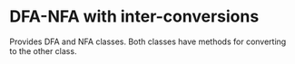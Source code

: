 # DFA-NFA with inter-conversions

Provides DFA and NFA classes. Both classes have methods for converting to the other class.